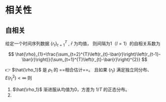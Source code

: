 # 相关性

## 自相关

给定一个时间序列数据 $\{r_t\}_{t=1}^T$ , $\bar r$ 为均值， 则间隔为1（$l=1$）的自相关系数为

$$
\hat{\rho}_{1}=\frac{\sum_{t=2}^{T}\left(r_{t}-\bar{r}\right)\left(r_{t-1}-\bar{r}\right)}{\sum_{t=1}^{T}\left(r_{t}-\bar{r}\right)^{2}}
$$

:point_right: $\hat{\rho_1}$ 是 $\rho_1$ 的 ==相合估计==。 且如果 $\{r_t\}$ 满足独立同分布、$E(r_t^2) < \infty$ 则

1. $\hat{\rho_1}$ 渐进服从均值为0，方差为 $1/T$ 的正态分布。
2. 


